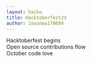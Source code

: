 ```yaml
---
layout: haiku 
title: Hacktoberfest23
author: Jasonma170699
---
```



Hacktoberfest begins <br>
Open source contributions flow <br>
October code love <br>
